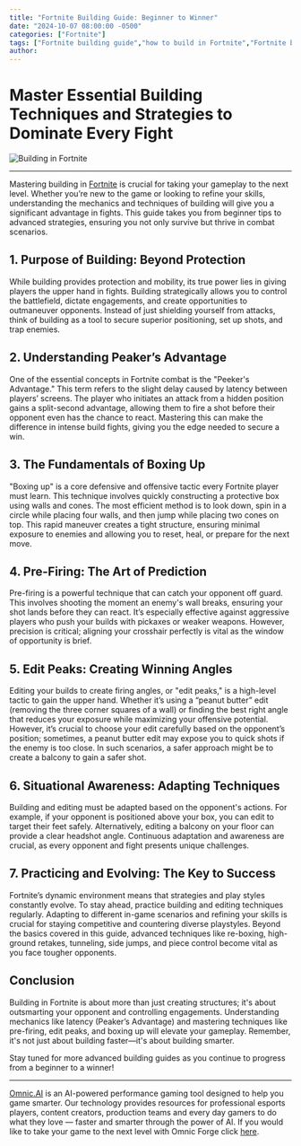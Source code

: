 ```yaml
---
title: "Fortnite Building Guide: Beginner to Winner"
date: "2024-10-07 08:00:00 -0500"
categories: ["Fortnite"]
tags: ["Fortnite building guide","how to build in Fortnite","Fortnite beginner tips","Fortnite building techniques","Fortnite peeker's advantage","Fortnite edit peaks","Fortnite boxing up tutorial","Fortnite pre-firing tips","Fortnite building strategies","master building in Fortnite"]
author:
---
```


# Master Essential Building Techniques and Strategies to Dominate Every Fight

![Building in Fortnite](/2024-10-07-Fortnite-Building-Guide-Beginner-to-Winner.jpg)

---

Mastering building in [Fortnite](https://www.fortnite.com/?lang=en-US) is crucial for taking your gameplay to the next level. Whether you’re new to the game or looking to refine your skills, understanding the mechanics and techniques of building will give you a significant advantage in fights. This guide takes you from beginner tips to advanced strategies, ensuring you not only survive but thrive in combat scenarios.

## 1. Purpose of Building: Beyond Protection

While building provides protection and mobility, its true power lies in giving players the upper hand in fights. Building strategically allows you to control the battlefield, dictate engagements, and create opportunities to outmaneuver opponents. Instead of just shielding yourself from attacks, think of building as a tool to secure superior positioning, set up shots, and trap enemies.

## 2. Understanding Peaker’s Advantage

One of the essential concepts in Fortnite combat is the "Peeker's Advantage." This term refers to the slight delay caused by latency between players’ screens. The player who initiates an attack from a hidden position gains a split-second advantage, allowing them to fire a shot before their opponent even has the chance to react. Mastering this can make the difference in intense build fights, giving you the edge needed to secure a win.

## 3. The Fundamentals of Boxing Up

"Boxing up" is a core defensive and offensive tactic every Fortnite player must learn. This technique involves quickly constructing a protective box using walls and cones. The most efficient method is to look down, spin in a circle while placing four walls, and then jump while placing two cones on top. This rapid maneuver creates a tight structure, ensuring minimal exposure to enemies and allowing you to reset, heal, or prepare for the next move.

## 4. Pre-Firing: The Art of Prediction

Pre-firing is a powerful technique that can catch your opponent off guard. This involves shooting the moment an enemy's wall breaks, ensuring your shot lands before they can react. It’s especially effective against aggressive players who push your builds with pickaxes or weaker weapons. However, precision is critical; aligning your crosshair perfectly is vital as the window of opportunity is brief.

## 5. Edit Peaks: Creating Winning Angles

Editing your builds to create firing angles, or "edit peaks," is a high-level tactic to gain the upper hand. Whether it’s using a “peanut butter” edit (removing the three corner squares of a wall) or finding the best right angle that reduces your exposure while maximizing your offensive potential. However, it’s crucial to choose your edit carefully based on the opponent’s position; sometimes, a peanut butter edit may expose you to quick shots if the enemy is too close. In such scenarios, a safer approach might be to create a balcony to gain a safer shot.

## 6. Situational Awareness: Adapting Techniques

Building and editing must be adapted based on the opponent's actions. For example, if your opponent is positioned above your box, you can edit to target their feet safely. Alternatively, editing a balcony on your floor can provide a clear headshot angle. Continuous adaptation and awareness are crucial, as every opponent and fight presents unique challenges.

## 7. Practicing and Evolving: The Key to Success

Fortnite’s dynamic environment means that strategies and play styles constantly evolve. To stay ahead, practice building and editing techniques regularly. Adapting to different in-game scenarios and refining your skills is crucial for staying competitive and countering diverse playstyles. Beyond the basics covered in this guide, advanced techniques like re-boxing, high-ground retakes, tunneling, side jumps, and piece control become vital as you face tougher opponents.

## Conclusion

Building in Fortnite is about more than just creating structures; it's about outsmarting your opponent and controlling engagements. Understanding mechanics like latency (Peaker’s Advantage) and mastering techniques like pre-firing, edit peaks, and boxing up will elevate your gameplay. Remember, it's not just about building faster—it's about building smarter.

Stay tuned for more advanced building guides as you continue to progress from a beginner to a winner!

---

[Omnic.AI](https://www.omnic.ai/) is an AI-powered performance gaming tool designed to help you game smarter. Our technology provides resources for professional esports players, content creators, production teams and every day gamers to do what they love — faster and smarter through the power of AI. If you would like to take your game to the next level with Omnic Forge click [here](https://forge.omnic.ai/).